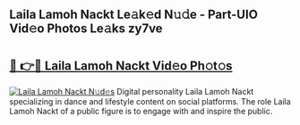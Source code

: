 ## Laila Lamoh Nackt Le𝚊k𝚎d N𝚞𝚍e - Part-UIO Vid𝚎o Photos Le𝚊ks zy7ve

# <h2><a href="http://fb3lqp6.evod.top/?m=Laila+Lamoh+Nackt">🔗 👉🔴 Laila Lamoh Nackt Vid𝚎o Ph𝚘t𝚘s</a></h2>

[![Laila Lamoh Nackt N𝚞d𝚎s](https://i.imgur.com/8V9OHl7.gif)](http://fb3lqp6.evod.top/?m=Laila+Lamoh+Nackt)
Digital personality Laila Lamoh Nackt specializing in dance and lifestyle content on social platforms. The role Laila Lamoh Nackt of a public figure is to engage with and inspire the public. 
